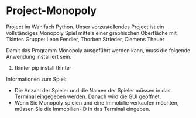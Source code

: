 # Project-Monopoly
Project im Wahlfach Python. Unser vorzustellendes Project ist ein vollständiges Monopoly Spiel mittels einer graphischen Oberfläche mit Tkinter. 
Gruppe: Leon Fendler, Thorben Strieder, Clemens Theuer

Damit das Programm Monopoly ausgeführt werden kann, muss die folgende Anwendung installiert sein.

1. tkinter 
pip install tkinter 


Informationen zum Spiel:
- Die Anzahl der Spieler und die Namen der Spieler müssen in das Terminal eingegeben werden. Danach wird die GUI geöffnet.
- Wenn Sie Monopoly spielen und eine Immobilie verkaufen möchten, müssen Sie die Immobilien-ID in das Terminal eingeben.
